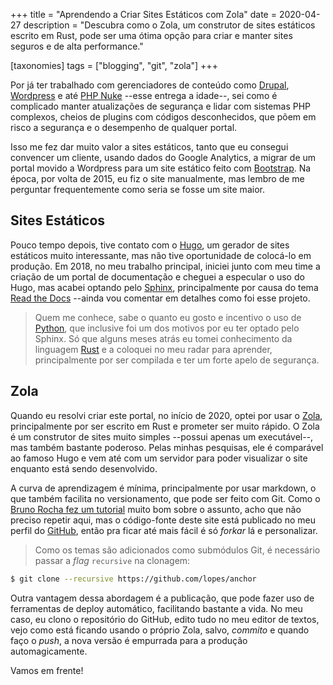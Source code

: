 +++
title = "Aprendendo a Criar Sites Estáticos com Zola"
date  = 2020-04-27
description = "Descubra como o Zola, um construtor de sites estáticos escrito em Rust, pode ser uma ótima opção para criar e manter sites seguros e de alta performance."

[taxonomies]
tags = ["blogging", "git", "zola"]
+++

Por já ter trabalhado com gerenciadores de conteúdo como [Drupal](https://www.drupal.org/), [Wordpress](https://wordpress.org/) e até [PHP Nuke](https://en.wikipedia.org/wiki/PHP-Nuke) --esse entrega a idade--, sei como é complicado manter atualizações de segurança e lidar com sistemas PHP complexos, cheios de plugins com códigos desconhecidos, que põem em risco a segurança e o desempenho de qualquer portal.

Isso me fez dar muito valor a sites estáticos, tanto que eu consegui convencer um cliente, usando dados do Google Analytics, a migrar de um portal movido a Wordpress para um site estático feito com [Bootstrap](https://getbootstrap.com/).  Na época, por volta de 2015, eu fiz o site manualmente, mas lembro de me perguntar frequentemente como seria se fosse um site maior.


## Sites Estáticos
Pouco tempo depois, tive contato com o [Hugo](https://gohugo.io/), um gerador de sites estáticos muito interessante, mas não tive oportunidade de colocá-lo em produção.  Em 2018, no meu trabalho principal, iniciei junto com meu time a criação de um portal de documentação e cheguei a especular o uso do Hugo, mas acabei optando pelo [Sphinx](https://www.sphinx-doc.org/), principalmente por causa do tema [Read the Docs](https://sphinx-rtd-theme.readthedocs.io/) --ainda vou comentar em detalhes como foi esse projeto.

> Quem me conhece, sabe o quanto eu gosto e incentivo o uso de [Python](https://www.python.org/), que inclusive foi um dos motivos por eu ter optado pelo Sphinx.  Só que alguns meses atrás eu tomei conhecimento da linguagem [Rust](https://www.rust-lang.org/) e a coloquei no meu radar para aprender, principalmente por ser compilada e ter um forte apelo de segurança.


## Zola
Quando eu resolvi criar este portal, no início de 2020, optei por usar o [Zola](https://www.getzola.org/), principalmente por ser escrito em Rust e prometer ser muito rápido.  O Zola é um construtor de sites muito simples --possui apenas um executável--, mas também bastante poderoso.  Pelas minhas pesquisas, ele é comparável ao famoso Hugo e vem até com um servidor para poder visualizar o site enquanto está sendo desenvolvido.

A curva de aprendizagem é mínima, principalmente por usar markdown, o que também facilita no versionamento, que pode ser feito com Git.  Como o [Bruno Rocha fez um tutorial](https://codeshow.com.br/criando-seu-blog-com-zola-e-hospedando-de-graca-na-netlify/) muito bom sobre o assunto, acho que não preciso repetir aqui, mas o código-fonte deste site está publicado no meu perfil do [GitHub](https://github.com/lopes/anchor), então pra ficar até mais fácil é só *forkar* lá e personalizar.

> Como os temas são adicionados como submódulos Git, é necessário passar a *flag* `recursive` na clonagem:

```sh
$ git clone --recursive https://github.com/lopes/anchor
```

Outra vantagem dessa abordagem é a publicação, que pode fazer uso de ferramentas de deploy automático, facilitando bastante a vida.  No meu caso, eu clono o repositório do GitHub, edito tudo no meu editor de textos, vejo como está ficando usando o próprio Zola, salvo, *commito* e quando faço o *push*, a nova versão é empurrada para a produção automagicamente.

Vamos em frente!
